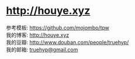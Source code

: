 http://houye.xyz
===================

参考模板: https://github.com/mojombo/tpw
<br />
我的博客: http://houye.xyz
<br />
我的豆瓣: http://www.douban.com/people/truehyp/
<br />
我的邮箱: truehyp@gmail.com

